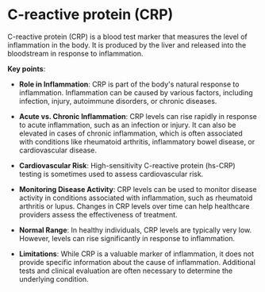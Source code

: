 # C-reactive protein (CRP)

C-reactive protein (CRP) is a blood test marker that measures the level of inflammation in the body. It is produced by the liver and released into the bloodstream in response to inflammation.

**Key points**:

* **Role in Inflammation**: CRP is part of the body's natural response to inflammation. Inflammation can be caused by various factors, including infection, injury, autoimmune disorders, or chronic diseases.

* **Acute vs. Chronic Inflammation**: CRP levels can rise rapidly in response to acute inflammation, such as an infection or injury. It can also be elevated in cases of chronic inflammation, which is often associated with conditions like rheumatoid arthritis, inflammatory bowel disease, or cardiovascular disease.

* **Cardiovascular Risk**: High-sensitivity C-reactive protein (hs-CRP) testing is sometimes used to assess cardiovascular risk.

* **Monitoring Disease Activity**: CRP levels can be used to monitor disease activity in conditions associated with inflammation, such as rheumatoid arthritis or lupus. Changes in CRP levels over time can help healthcare providers assess the effectiveness of treatment.

* **Normal Range**: In healthy individuals, CRP levels are typically very low. However, levels can rise significantly in response to inflammation.

* **Limitations**: While CRP is a valuable marker of inflammation, it does not provide specific information about the cause of inflammation. Additional tests and clinical evaluation are often necessary to determine the underlying condition.
